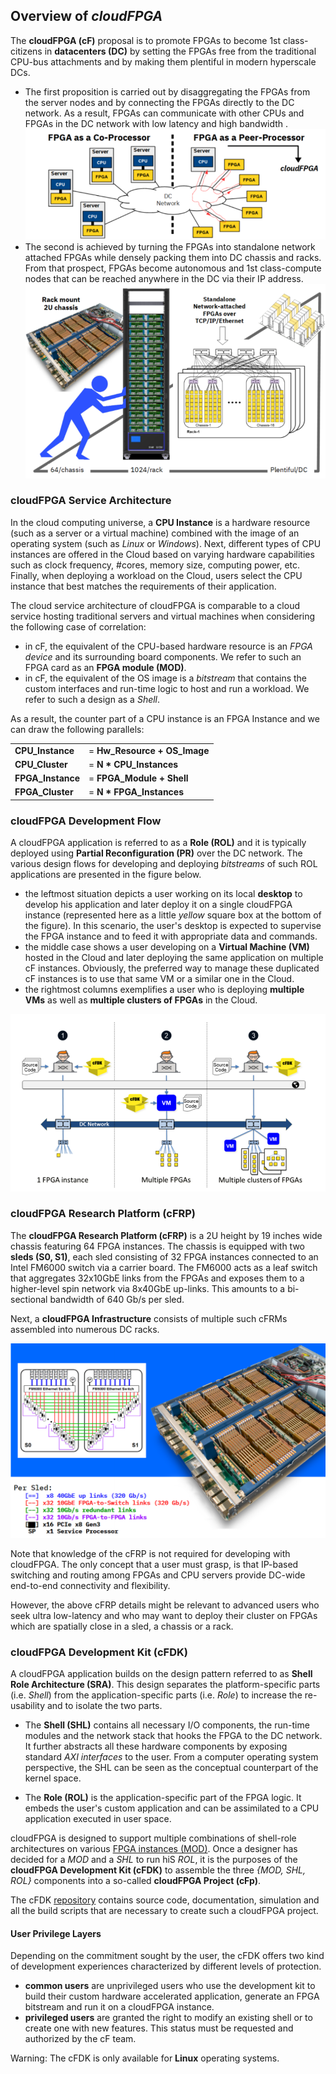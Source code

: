 
## Overview of _cloudFPGA_ 

The **cloudFPGA (cF)** proposal is to promote FPGAs to become 1st class-citizens in **datacenters
(DC)** by setting the FPGAs free from the traditional CPU-bus attachments and by making them 
plentiful in modern hyperscale DCs. 
* The first proposition is carried out by disaggregating the FPGAs from the server nodes and by 
  connecting the FPGAs directly to the DC network. As a result, FPGAs can communicate with other 
  CPUs and FPGAs in the DC network with low latency and high bandwidth .
  ![Bus-attached vs Network-attached FPGAs](../../imgs/about-cf-1.png)
* The second is achieved by turning the FPGAs into standalone network attached FPGAs while densely
  packing them into DC chassis and racks. From that prospect, FPGAs become autonomous and 1st class-compute
  nodes that can be reached anywhere in the DC via their IP address. 
  ![How-to-make-FPGAs-plentiful-in-DC](../../imgs/about-cf-2.png)
 
### cloudFPGA Service Architecture

In the cloud computing universe, a **CPU Instance** is a hardware resource (such as a server or a 
virtual machine) combined with the image of an operating system (such as _Linux_ or _Windows_). 
Next, different types of CPU instances are offered in the Cloud based on varying hardware capabilities 
such as clock frequency, #cores, memory size, computing power, etc. Finally, when deploying a workload 
on the Cloud, users select the CPU instance that best matches the requirements of their application.
 
The cloud service architecture of cloudFPGA is comparable to a cloud service hosting traditional 
servers and virtual machines when considering the following case of correlation:
* in cF, the equivalent of the CPU-based hardware resource is an _FPGA device_ and its surrounding 
  board components. We refer to such an FPGA card as an **FPGA module (MOD)**. 
* in cF, the equivalent of the OS image is a _bitstream_ that contains the custom interfaces and
  run-time logic to host and run a workload. We refer to such a design as a *Shell*. 
 
As a result, the counter part of a CPU instance is an FPGA Instance and we can draw the following 
parallels:

|                 |                             |
|-----------------|-----------------------------| 
|**CPU_Instance** |= **Hw_Resource + OS_Image** |
|**CPU_Cluster**  |= **N * CPU_Instances**      |
|**FPGA_Instance**|= **FPGA_Module + Shell**    |
|**FPGA_Cluster** |= **N * FPGA_Instances**     |

  
### cloudFPGA Development Flow

A cloudFPGA application is referred to as a **Role (ROL)** and it is typically deployed using 
**Partial Reconfiguration (PR)** over the DC network. The various design flows for developing and 
deploying _bitstreams_ of such ROL applications are presented in the figure below.  
 * the leftmost situation depicts a user working on its local **desktop** to develop his application 
   and later deploy it on a single cloudFPGA instance (represented here as a little _yellow_ square 
   box at the bottom of the figure). In this scenario, the user's desktop is expected to supervise 
   the FPGA instance and to feed it with appropriate data and commands.    
 * the middle case shows a user developing on a **Virtual Machine (VM)** hosted in the Cloud and 
   later deploying the same application on multiple cF instances. Obviously, the preferred way to 
   manage these duplicated cF instances is to use that same VM or a similar one in the Cloud. 
 * the rightmost columns exemplifies a user who is deploying **multiple VMs** as well as **multiple 
   clusters of FPGAs** in the Cloud.
   
![Overview-of-the-development-flow](../../imgs/dev-flow.png)

### cloudFPGA Research Platform (cFRP)

The **cloudFPGA Research Platform (cFRP)** is a 2U height by 19 inches wide chassis featuring 64 
FPGA instances. The chassis is equipped with two **sleds (S0, S1)**, each sled consisting of 
32 FPGA instances connected to an Intel FM6000 switch via a carrier board. The FM6000 acts as a 
leaf switch that aggregates 32x10GbE links from the FPGAs and exposes them to a higher-level spin 
network via 8x40GbE up-links. This amounts to a bi-sectional bandwidth of 640 Gb/s per sled.

Next, a **cloudFPGA Infrastructure** consists of multiple such cFRMs assembled into numerous DC racks.
 
![Overview-of-the-research-platform](../../imgs/cfrp.png)
 
Note that knowledge of the cFRP is not required for developing with cloudFPGA. The only concept that 
a user must grasp, is that IP-based switching and routing among FPGAs and CPU servers provide DC-wide 
end-to-end connectivity and flexibility. 

However, the above cFRP details might be relevant to advanced users who seek ultra low-latency and 
who may want to deploy their cluster on FPGAs which are spatially close in a sled, a chassis or 
a rack.  

### cloudFPGA Development Kit (cFDK)

A cloudFPGA application builds on the design pattern referred to as **Shell Role 
Architecture (SRA)**. This design separates the platform-specific parts (i.e. _Shell_) from the 
application-specific parts (i.e. _Role_) to increase the re-usability and to isolate the two parts. 

* The **Shell (SHL)** contains all necessary I/O components, the run-time modules and the network stack 
 that hooks the FPGA to the DC network. It further abstracts all these hardware components by exposing 
 standard _AXI interfaces_ to the user. From a computer operating system perspective, the SHL can be 
 seen as the conceptual counterpart of the kernel space.

* The **Role (ROL)** is the application-specific part of the FPGA logic. It embeds the user's custom 
 application and can be assimilated to a CPU application executed in user space. 

cloudFPGA is designed to support multiple combinations of shell-role architectures on various 
[FPGA instances (MOD)](#cloudfpga-service-architecture). Once a designer has decided for a _MOD_ and
a _SHL_ to run hiS _ROL_, it is the purposes of the **cloudFPGA Development Kit (cFDK)** to assemble
the three _{MOD, SHL, ROL}_ components into a so-called **cloudFPGA Project (cFp)**.     

The cFDK [repository](../../../../cFDK/README.md) contains source code, documentation, simulation 
and all the build scripts that are necessary to create such a cloudFPGA project. 

#### User Privilege Layers
Depending on the commitment sought by the user, the cFDK offers two kind of development experiences 
characterized by different levels of protection.

* **common users** are unprivileged users who use the development kit to build their custom 
  hardware accelerated application, generate an FPGA bitstream and run it on a cloudFPGA instance.
* **privileged users** are granted the right to modify an existing shell or to create one with new
  features. This status must be requested and authorized by the cF team.  
 
Warning: The cFDK is only available for **Linux** operating systems.

